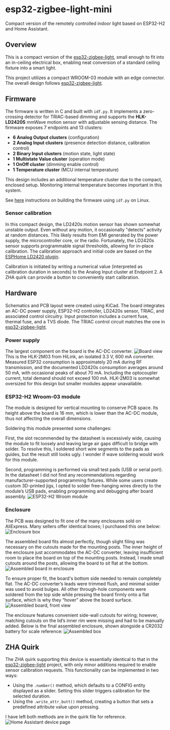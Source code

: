 # esp32-zigbee-light-mini

Compact version of the remotely controlled indoor light based on ESP32-H2 and Home Assistant.

## Overview

This is a compact version of the [esp32-zigbee-light](https://github.com/David-EIPI/esp32-zigbee-light "Remotely controlled indoor light powered by ESP32-H2"), small enough to fit into an in-ceiling electrical box, enabling neat conversion of a standard ceiling fixture into a smart light.

This project utilizes a compact WROOM-03 module with an edge connector. The overall design follows [esp32-zigbee-light](https://github.com/David-EIPI/esp32-zigbee-light "Remotely controlled indoor light powered by ESP32-H2").

## Firmware

The firmware is written in C and built with `idf.py`. It implements a zero-crossing detector for TRIAC-based dimming and supports the **HLK-LD2420S** mmWave motion sensor with adjustable sensing distance. The firmware exposes 7 endpoints and 13 clusters:

* **6 Analog Output clusters** (configuration)
* **2 Analog Input clusters** (presence detection distance, calibration control)
* **2 Binary Input clusters** (motion state, light state)
* **1 Multistate Value cluster** (operation mode)
* **1 OnOff cluster** (dimming enable control)
* **1 Temperature cluster** (MCU internal temperature)

This design includes an additional temperature cluster due to the compact, enclosed setup. Monitoring internal temperature becomes important in this system.

See [here](https://github.com/David-EIPI/esp32-zigbee-light/blob/main/BUILD.md) instructions on building the firmware using `idf.py` on Linux.


### Sensor calibration

In this compact design, the LD2420s motion sensor has shown somewhat unstable output. Even without any motion, it occasionally "detects" activity at random distances. This likely results from EMI generated by the power supply, the microcontroller core, or the radio. Fortunately, the LD2420s sensor supports programmable signal thresholds, allowing for in-place calibration. The calibration approach and initial code are based on the [ESPHome LD2420 plugin](https://github.com/esphome/esphome/blob/dev/esphome/components/ld2420 "ESPHome LD2420 plugin").

Calibration is initiated by writing a numerical value (interpreted as calibration duration in seconds) to the Analog Input cluster at Endpoint 2. A ZHA quirk can provide a button to conveniently start calibration.

## Hardware

Schematics and PCB layout were created using KiCad. The board integrates an AC-DC power supply, ESP32-H2 controller, LD2420s sensor, TRIAC, and associated control circuitry. Input protection includes a current fuse, thermal fuse, and a TVS diode. The TRIAC control circuit matches the one in [esp32-zigbee-light](https://github.com/David-EIPI/esp32-zigbee-light "Remotely controlled indoor light powered by ESP32-H2").

### Power supply

The largest component on the board is the AC-DC converter.
![Board view](images/view1.jpg "Assembled board, AC-DC view")
This is the HLK-2M03 from HiLink, an isolated 3.3 V, 600 mA converter.  Measured ESP32 consumption is approximately 20 mA during RF transmission, and the documented LD2420s consumption averages around 50 mA, with occasional peaks of about 70 mA. Including the optocoupler current, total demand should not exceed 100 mA. HLK-2M03 is somewhat oversized for this design but smaller modules appear unavailable.

### ESP32-H2 Wroom-03 module

The module is designed for vertical mounting to conserve PCB space. Its height above the board is 16 mm, which is lower than the AC-DC module, thus not affecting the overall dimensions.

Soldering this module presented some challenges:

First, the slot recommended by the datasheet is excessively wide, causing the module to fit loosely and leaving large air gaps difficult to bridge with solder. To resolve this, I soldered short wire segments to the pads as guides, but the result still looks ugly. I wonder if wave soldering would work for this module.

Second, programming is performed via small test pads (USB or serial port). In the datasheet I did not find any recommendations regarding manufacturer-supported programming fixtures. While some users create custom 3D-printed jigs, I opted to solder free-hanging wires directly to the module’s USB pads, enabling programming and debugging after board assembly.
![ESP32-H2 Wroom module](images/view2.jpg "Assembled board, ESP32H2 view")

### Enclosure

The PCB was designed to fit one of the many enclosures sold on AliExpress. Many sellers offer identical boxes; I purchased this one below:
![Enclosure box](images/box.jpg "Enclosure box")

The assembled board fits almost perfectly, though slight filing was necessary on the cutouts made for the mounting posts. The inner height of the enclosure just accommodates the AC-DC converter, leaving insufficient room to place the board on top of the mounting posts. Instead, I made small cutouts around the posts, allowing the board to sit flat at the bottom.
![Assembled board in enclosure](images/view3.jpg "Assembled board in the enclosure")

To ensure proper fit, the board's bottom side needed to remain completely flat. The AC-DC converter’s leads were trimmed flush, and minimal solder was used to avoid bulges. All other through-hole components were soldered from the top side while pressing the board firmly onto a flat surface, which is why they “hover” above the board surface.
![Assembled board, front view](images/view4.jpg "Assembled board, front view")

The enclosure features convenient side-wall cutouts for wiring; however, matching cutouts on the lid’s inner rim were missing and had to be manually added. Below is the final assembled enclosure, shown alongside a CR2032 battery for scale reference:
![Assembled box](images/view5.jpg "Assembled box")

## ZHA Quirk

The ZHA quirk supporting this device is essentially identical to that in the [esp32-zigbee-light](https://github.com/David-EIPI/esp32-zigbee-light "Remotely controlled indoor light powered by ESP32-H2") project, with only minor additions required to enable sensor calibration requests. This functionality can be implemented in two ways:

* Using the `.number()` method, which defaults to a CONFIG entity displayed as a slider. Setting this slider triggers calibration for the selected duration.
* Using the `.write_attr_butt()` method, creating a button that sets a predefined attribute value upon pressing.

I have left both methods are in the quirk file for reference.
![Home Assistant device page](images/HA_screenshot.png "Home Assistant device page")
